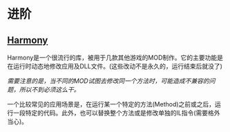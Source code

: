 # 进阶

## [Harmony](https://github.com/pardeike/Harmony)

Harmony是一个很流行的库，被用于几款其他游戏的MOD制作。它的主要功能是在运行时动态地修改应用及DLL文件。(这些改动不是永久的，运行结束后就没了)

_需要注意的是，当不同的MOD试图去修改同一个方法时，可能造成不兼容的问题，所以不到必须这么干。_

一个比较常见的应用场景是，在运行某一个特定的方法(Method)之前或之后，运行一段特定的代码。此外，也可以替换整个方法或是修改单独的IL指令\(需要格外当心\)。

